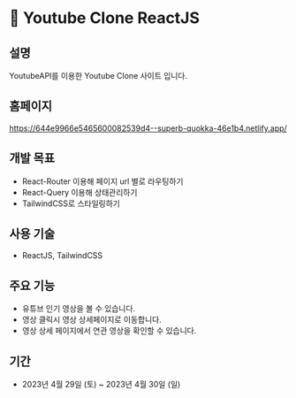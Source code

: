 # 🎥 Youtube Clone ReactJS

## 설명
YoutubeAPI를 이용한 Youtube Clone 사이트 입니다. 

## 홈페이지
https://644e9966e5465600082539d4--superb-quokka-46e1b4.netlify.app/

## 개발 목표
* React-Router 이용해 페이지 url 별로 라우팅하기 
* React-Query 이용해 상태관리하기
* TailwindCSS로 스타일링하기 

## 사용 기술
* ReactJS, TailwindCSS

## 주요 기능
* 유튜브 인기 영상을 볼 수 있습니다. 
* 영상 클릭시 영상 상세페이지로 이동합니다. 
* 영상 상세 페이지에서 연관 영상을 확인할 수 있습니다. 

## 기간
* 2023년 4월 29일 (토) ~ 2023년 4월 30일 (일)
